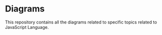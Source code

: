 # Diagrams
This repository contains all the diagrams related to specific topics related to JavaScript Language.
